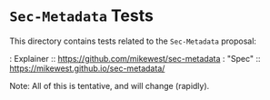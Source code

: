 `Sec-Metadata` Tests
====================

This directory contains tests related to the `Sec-Metadata` proposal:

:   Explainer
::  <https://github.com/mikewest/sec-metadata>
:   "Spec"
::  <https://mikewest.github.io/sec-metadata/>

Note: All of this is tentative, and will change (rapidly).
